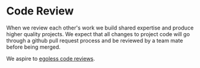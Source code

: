 # Code Review

When we review each other's work we build shared expertise and produce higher quality projects. We expect that all changes to project code will go through a github pull request process and be reviewed by a team mate before being merged.

We aspire to [egoless code reviews](https://github.com/oreillymedia/97-things-every-agile-developer-should-know/blob/master/Egoless_Code_Reviews.asciidoc). 
